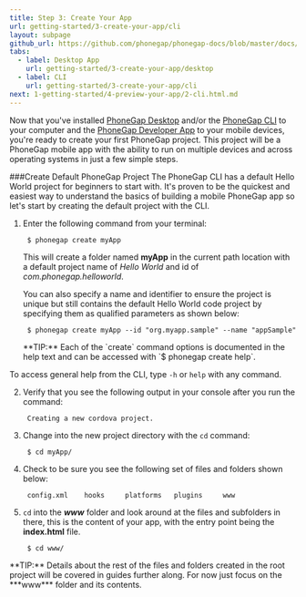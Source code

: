 ```yaml
---
title: Step 3: Create Your App
url: getting-started/3-create-your-app/cli
layout: subpage
github_url: https://github.com/phonegap/phonegap-docs/blob/master/docs/1-getting-started/3-create-your-app/2-cli.html.md
tabs:
  - label: Desktop App
    url: getting-started/3-create-your-app/desktop
  - label: CLI
    url: getting-started/3-create-your-app/cli
next: 1-getting-started/4-preview-your-app/2-cli.html.md
---
```


Now that you've installed [PhoneGap Desktop](/getting-started/1-install-phonegap/desktop) and/or the [PhoneGap CLI](/getting-started/1-install-phonegap/cli)
to your computer and the [PhoneGap Developer App](/getting-started/2-install-mobile-app) to your mobile devices, you're ready to create
your first PhoneGap project. This project will be a PhoneGap mobile app with the ability to run on multiple devices and across operating systems
in just a few simple steps.

###Create Default PhoneGap Project
The PhoneGap CLI has a default Hello World project for beginners to start with. It's proven to be the quickest and easiest way to understand the
basics of building a mobile PhoneGap app so let's start by creating the default project with the CLI.

1. Enter the following command from your terminal:

        $ phonegap create myApp

   This will create a folder named **myApp** in the current path location with a default project name of *Hello World* and id of *com.phonegap.helloworld*.

   You can also specify a name and identifier to ensure the project is unique but still contains the default Hello World code project by specifying
   them as qualified parameters as shown below:

        $ phonegap create myApp --id "org.myapp.sample" --name "appSample"

   <div class="alert--tip">**TIP:** Each of the `create` command options is documented in the help text and can be accessed with `$ phonegap create help`.
  To access general help from the CLI, type `-h` or `help` with any command.</div>

2. Verify that you see the following output in your console after you run the command:

        Creating a new cordova project.

3. Change into the new project directory with the `cd` command:

		$ cd myApp/

4. Check to be sure you see the following set of files and folders shown below:

		config.xml	  hooks		platforms	plugins		www

5. `cd` into the ***www*** folder and look around at the files and subfolders in there, this is the content of your app, with the entry point being the **index.html** file.

        $ cd www/

 <div class="alert--tip">**TIP:** Details about the rest of the files and folders created in the root project  will be covered in guides further along. For now just focus
 on the ***www*** folder and its contents.</div>
